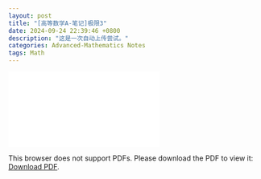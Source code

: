 ```yaml
---
layout: post
title: "[高等数学A-笔记]极限3"
date: 2024-09-24 22:39:46 +0800
description: "这是一次自动上传尝试。"
categories: Advanced-Mathematics Notes
tags: Math
---
```

<object data="{{ site.url }}/assets/pdfs/am-04.pdf" type="application/pdf" width="700px" height="700px">
    <embed src="{{ site.url }}/assets/pdfs/am-04.pdf">
        <p>This browser does not support PDFs. Please download the PDF to view it: <a href="{{ site.url }}/assets/pdfs/am-04.pdf">Download PDF</a>.</p>
    </embed>
</object>